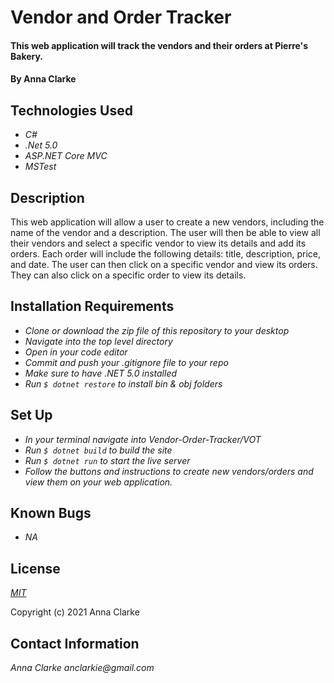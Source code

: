 # Vendor and Order Tracker

#### This web application will track the vendors and their orders at Pierre's Bakery.

#### By Anna Clarke

## Technologies Used

* _C#_
* _.Net 5.0_
* _ASP.NET Core MVC_
* _MSTest_

## Description

This web application will allow a user to create a new vendors, including the name of the vendor and a description. The user will then be able to view all their vendors and select a specific vendor to view its details and add its orders. Each order will include the following details: title, description, price, and date. The user can then click on a specific vendor and view its orders. They can also click on a specific order to view its details.

## Installation Requirements

* _Clone or download the zip file of this repository to your desktop_
* _Navigate into the top level directory_
* _Open in your code editor_
* _Commit and push your .gitignore file to your repo_
* _Make sure to have .NET 5.0 installed_
* _Run `$ dotnet restore` to install bin & obj folders_

## Set Up

* _In your terminal navigate into Vendor-Order-Tracker/VOT_
* _Run `$ dotnet build` to build the site_
* _Run `$ dotnet run` to start the live server_
* _Follow the buttons and instructions to create new vendors/orders and view them on your web application._


## Known Bugs

* _NA_

## License

_[MIT](https://opensource.org/licenses/MIT)_  

Copyright (c) 2021 Anna Clarke

## Contact Information

_Anna Clarke anclarkie@gmail.com_